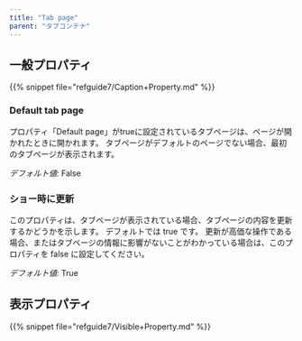 ```yaml
---
title: "Tab page"
parent: "タブコンテナ"
---
```



## 一般プロパティ

{{% snippet file="refguide7/Caption+Property.md" %}}

### Default tab page

プロパティ「Default page」がtrueに設定されているタブページは、ページが開かれたときに開かれます。 タブページがデフォルトのページでない場合、最初のタブページが表示されます。

_デフォルト値:_ False

### ショー時に更新

このプロパティは、タブページが表示されている場合、タブページの内容を更新するかどうかを示します。 デフォルトでは true です。 更新が高価な操作である場合、またはタブページの情報に影響がないことがわかっている場合は、このプロパティを false に設定してください。

_デフォルト値:_ True

## 表示プロパティ

{{% snippet file="refguide7/Visible+Property.md" %}}
